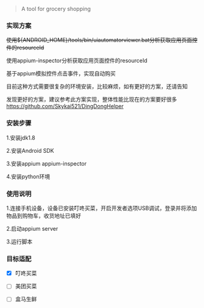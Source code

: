 

> A tool for grocery shopping

### 实现方案

~~使用${ANDROID_HOME}/tools/bin/uiautomatorviewer.bat分析获取应用页面控件的resourceId~~

使用appium-inspector分析获取应用页面控件的resourceId

基于appium模拟控件点击事件，实现自动购买

目前这种方式需要很复杂的环境安装，比较麻烦，如有更好的方案，还请告知

发现更好的方案，建议参考此方案实现，整体性能比现在的方案要好很多
https://github.com/Skykai521/DingDongHelper

### 安装步骤

1.安装jdk1.8

2.安装Android SDK

3.安装appium appium-inspector

4.安装python环境

### 使用说明

1.连接手机设备，设备已安装叮咚买菜，开启开发者选项USB调试，登录并将添加物品到购物车，收货地址已填好

2.启动appium server

3.运行脚本

### 目标适配

- [x] 叮咚买菜

- [ ] 美团买菜

- [ ] 盒马生鲜

  